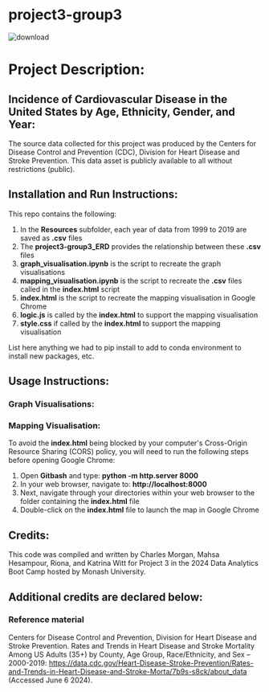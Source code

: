 # project3-group3

![download](https://github.com/K-G-Witt/project3-group3/assets/70048005/62a35724-741b-46c3-a663-bba10843c8af)

# Project Description:
## Incidence of Cardiovascular Disease in the United States by Age, Ethnicity, Gender, and Year:
The source data collected for this project was produced by the Centers for Disease Control and Prevention (CDC), Division for Heart Disease and Stroke Prevention. This data asset is publicly available to all without restrictions (public).

## Installation and Run Instructions:
This repo contains the following:
1. In the **Resources** subfolder, each year of data from 1999 to 2019 are saved as **.csv** files
2. The **project3-group3_ERD** provides the relationship between these **.csv** files
3. **graph_visualisation.ipynb** is the script to recreate the graph visualisations
4. **mapping_visualisation.ipynb** is the script to recreate the **.csv** files called in the **index.html** script
5. **index.html** is the script to recreate the mapping visualisation in Google Chrome
6. **logic.js** is called by the **index.html** to support the mapping visualisation
7. **style.css** if called by the **index.html** to support the mapping visualisation

List here anything we had to pip install to add to conda environment to install new packages, etc.


## Usage Instructions:

### Graph Visualisations:

### Mapping Visualisation:
To avoid the **index.html** being blocked by your computer's Cross-Origin Resource Sharing (CORS) policy, you will need to run the following steps before opening Google Chrome:
1. Open **Gitbash** and type: **python -m http.server 8000**
2. In your web browser, navigate to: **http://localhost:8000**
3. Next, navigate through your directories within your web browser to the folder containing the **index.html** file
4. Double-click on the **index.html** file to launch the map in Google Chrome








## Credits:
This code was compiled and written by Charles Morgan, Mahsa Hesampour, Riona, and Katrina Witt for Project 3 in the 2024 Data Analytics Boot Camp hosted by Monash University. 

## Additional credits are declared below:

### Reference material
Centers for Disease Control and Prevention, Division for Heart Disease and Stroke Prevention. Rates and Trends in Heart Disease and Stroke Mortality Among US Adults (35+) by County, Age Group, Race/Ethnicity, and Sex – 2000-2019: https://data.cdc.gov/Heart-Disease-Stroke-Prevention/Rates-and-Trends-in-Heart-Disease-and-Stroke-Morta/7b9s-s8ck/about_data (Accessed June 6 2024).



